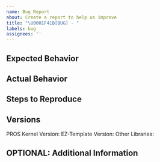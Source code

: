 ```yaml
---
name: Bug Report
about: Create a report to help us improve
title: "\U0001F41B[BUG] - "
labels: bug
assignees: ''
---
```


## Expected Behavior
<!-- What behavior were you expecting? -->

## Actual Behavior
<!-- What behavior ended up happening? -->

## Steps to Reproduce
<!-- Provide a link to a live example, or a set of steps to reproduce this bug.  If able, please include code to reproduce -->

## Versions
<!-- Run `pros conduct info-project` to see what versions you're running. -->
PROS Kernel Version: <!-- eg. 4.1.0 -->
EZ-Template Version: <!-- eg. v3.1.0 -->
Other Libraries: <!-- eg. LemLib, VOSS, etc. -->

## OPTIONAL: Additional Information
<!-- Images, code, videos.  Anything you think will help us fix this problem -->